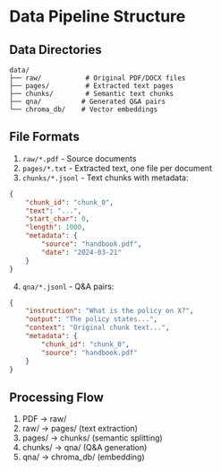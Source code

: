 # Data Pipeline Structure

## Data Directories
```
data/
├── raw/           # Original PDF/DOCX files
├── pages/         # Extracted text pages
├── chunks/        # Semantic text chunks
├── qna/          # Generated Q&A pairs
└── chroma_db/    # Vector embeddings
```

## File Formats

1. `raw/*.pdf` - Source documents
2. `pages/*.txt` - Extracted text, one file per document
3. `chunks/*.jsonl` - Text chunks with metadata:
```json
{
    "chunk_id": "chunk_0",
    "text": "...",
    "start_char": 0,
    "length": 1000,
    "metadata": {
        "source": "handbook.pdf",
        "date": "2024-03-21"
    }
}
```

4. `qna/*.jsonl` - Q&A pairs:
```json
{
    "instruction": "What is the policy on X?",
    "output": "The policy states...",
    "context": "Original chunk text...",
    "metadata": {
        "chunk_id": "chunk_0",
        "source": "handbook.pdf"
    }
}
```

## Processing Flow
1. PDF → raw/
2. raw/ → pages/ (text extraction)
3. pages/ → chunks/ (semantic splitting)
4. chunks/ → qna/ (Q&A generation)
5. qna/ → chroma_db/ (embedding)